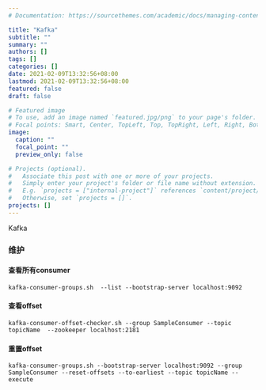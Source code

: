```yaml
---
# Documentation: https://sourcethemes.com/academic/docs/managing-content/

title: "Kafka"
subtitle: ""
summary: ""
authors: []
tags: []
categories: []
date: 2021-02-09T13:32:56+08:00
lastmod: 2021-02-09T13:32:56+08:00
featured: false
draft: false

# Featured image
# To use, add an image named `featured.jpg/png` to your page's folder.
# Focal points: Smart, Center, TopLeft, Top, TopRight, Left, Right, BottomLeft, Bottom, BottomRight.
image:
  caption: ""
  focal_point: ""
  preview_only: false

# Projects (optional).
#   Associate this post with one or more of your projects.
#   Simply enter your project's folder or file name without extension.
#   E.g. `projects = ["internal-project"]` references `content/project/deep-learning/index.md`.
#   Otherwise, set `projects = []`.
projects: []
---
```


Kafka

### 维护

#### 查看所有consumer

```
kafka-consumer-groups.sh  --list --bootstrap-server localhost:9092
```

#### 查看offset

```
kafka-consumer-offset-checker.sh --group SampleConsumer --topic topicName  --zookeeper localhost:2181
```

#### 重置offset

```
kafka-consumer-groups.sh --bootstrap-server localhost:9092 --group SampleConsumer --reset-offsets --to-earliest --topic topicName --execute
```

